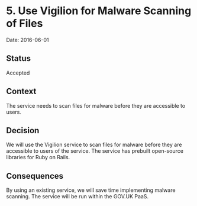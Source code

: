# 5. Use Vigilion for Malware Scanning of Files

Date: 2016-06-01

## Status

Accepted

## Context

The service needs to scan files for malware before they are accessible to users.

## Decision

We will use the Vigilion service to scan files for malware before they are accessible to users of the service. The service has prebuilt open-source libraries for Ruby on Rails.

## Consequences

By using an existing service, we will save time implementing malware scanning. The service will be run within the GOV.UK PaaS.